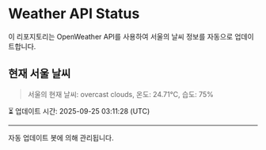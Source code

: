 
# Weather API Status

이 리포지토리는 OpenWeather API를 사용하여 서울의 날씨 정보를 자동으로 업데이트합니다.

## 현재 서울 날씨
> 서울의 현재 날씨: overcast clouds, 온도: 24.71°C, 습도: 75%

⏳ 업데이트 시간: 2025-09-25 03:11:28 (UTC)

---
자동 업데이트 봇에 의해 관리됩니다.
